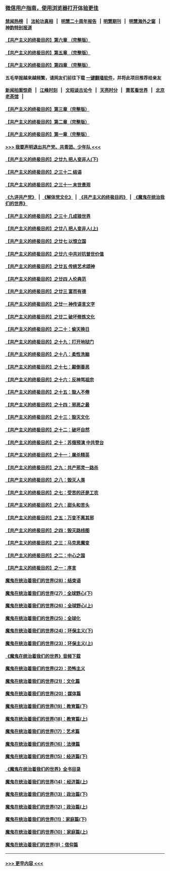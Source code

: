 ### [微信用户指南，使用浏览器打开体验更佳](https://github.com/gfw-breaker/banned-news1/blob/master/indexes/wechat-guide.md?t=0)
#### [禁闻热榜](热点新闻.md?t=0)  &nbsp;&nbsp;|&nbsp;&nbsp; [法轮功真相](https://github.com/gfw-breaker/truth/blob/master/README.md?t=0) &nbsp;&nbsp;|&nbsp;&nbsp; [明慧二十周年报告](https://github.com/gfw-breaker/mh-reports/blob/master/README.md?t=0) &nbsp;&nbsp;|&nbsp;&nbsp;[明慧期刊](https://github.com/gfw-breaker/mh-qikan) &nbsp;&nbsp;|&nbsp;&nbsp; [明慧海外之窗](https://github.com/gfw-breaker/mh-news/blob/master/README.md?t=0) &nbsp;&nbsp;|&nbsp;&nbsp; [神韵特别报道](https://github.com/gfw-breaker/mh-news/blob/master/shenyun.md?t=0)
#### [【共产主义的终极目的】第六章 （完整版）](../pages/nsc422/n11428913.md?t=02030622) 
#### [【共产主义的终极目的】第五章 （完整版）](../pages/nsc422/n11428912.md?t=02030622) 
#### [【共产主义的终极目的】第四章 （完整版）](../pages/nsc422/n11428907.md?t=02030622) 
#### 五毛举报越来越频繁，请网友们前往下载 [一键翻墙软件](https://github.com/gfw-breaker/ssr-accounts)，并将此项目推荐给亲友
#### [新闻拍案惊奇](https://github.com/gfw-breaker/banned-news1/blob/master/pages/link4.md) &nbsp;&nbsp;|&nbsp;&nbsp; [江峰时刻](https://github.com/gfw-breaker/banned-news1/blob/master/pages/link4.md) &nbsp;&nbsp;|&nbsp;&nbsp; [文昭谈古论今](https://github.com/gfw-breaker/banned-news1/blob/master/pages/link4.md) &nbsp;&nbsp;|&nbsp;&nbsp; [天亮时分](https://github.com/gfw-breaker/banned-news1/blob/master/pages/link4.md) &nbsp;&nbsp;|&nbsp;&nbsp; [萧茗看世界](https://github.com/gfw-breaker/banned-news1/blob/master/pages/link4.md) &nbsp;&nbsp;|&nbsp;&nbsp; [北京老茶馆](https://github.com/gfw-breaker/banned-news1/blob/master/pages/link4.md) &nbsp;&nbsp;|&nbsp;&nbsp; 
#### [【共产主义的终极目的】第三章（完整版）](../pages/nsc422/n11428848.md?t=02030622) 
#### [【共产主义的终极目的】第二章（完整版）](../pages/nsc422/n11428831.md?t=02030622) 
#### [【共产主义的终极目的】第一章（完整版）](../pages/nsc422/n11417651.md?t=02030622) 
#### [>>> 我要声明退出共产党、共青团、少年队 <<<](https://github.com/begood0513/goodnews/blob/master/quit/letter.md) 
#### [【共产主义的终极目的】之廿九 把人变非人(下)](../pages/nsc422/n11344140.md?t=02030622) 
#### [【共产主义的终极目的】之三十二 结语](../pages/nsc422/n11360535.md?t=02030622) 
#### [【共产主义的终极目的】之三十一 末世景观](../pages/nsc422/n11351129.md?t=02030622) 
#### [《九评共产党》](https://github.com/begood0513/9ping.md/blob/master/README.md) &nbsp;|&nbsp; [《解体党文化》](../../../../jtdwh.md/blob/master/README.md)  &nbsp;|&nbsp; [《共产主义的终极目的》](../../../../gczydzjmd.md/blob/master/README.md) &nbsp;|&nbsp; [《魔鬼在统治我们的世界》](../../../../mgztzwmdsj.md/blob/master/README.md) 
#### [【共产主义的终极目的】之三十 几成狼世界](../pages/nsc422/n11348280.md?t=02030622) 
#### [【共产主义的终极目的】之廿八 把人变非人(上)](../pages/nsc422/n11340492.md?t=02030622) 
#### [【共产主义的终极目的】之廿七 以恨立国](../pages/nsc422/n11336944.md?t=02030622) 
#### [【共产主义的终极目的】之廿六 中共对抗普世价值](../pages/nsc422/n11324785.md?t=02030622) 
#### [【共产主义的终极目的】之廿五 传统艺术颂神](../pages/nsc422/n11296396.md?t=02030622) 
#### [【共产主义的终极目的】之廿四 人伦典范](../pages/nsc422/n11296397.md?t=02030622) 
#### [【共产主义的终极目的】之廿三 富而有德](../pages/nsc422/n11283598.md?t=02030622) 
#### [【共产主义的终极目的】之廿一 神传语言文字](../pages/nsc422/n11263265.md?t=02030622) 
#### [【共产主义的终极目的】之廿二 破坏修炼文化](../pages/nsc422/n11245728.md?t=02030622) 
#### [【共产主义的终极目的】之二十：偷天换日](../pages/nsc422/n11238846.md?t=02030622) 
#### [【共产主义的终极目的】之十九：打开地狱门](../pages/nsc422/n11206376.md?t=02030622) 
#### [【共产主义的终极目的】之十八：柔性洗脑](../pages/nsc422/n11199994.md?t=02030622) 
#### [【共产主义的终极目的】之十七：颠倒善恶](../pages/nsc422/n11179782.md?t=02030622) 
#### [【共产主义的终极目的】之十六：反神骂祖宗](../pages/nsc422/n11166798.md?t=02030622) 
#### [【共产主义的终极目的】之十五：毁人不倦](../pages/nsc422/n11166792.md?t=02030622) 
#### [【共产主义的终极目的】之十四：邪恶之最](../pages/nsc422/n11150249.md?t=02030622) 
#### [【共产主义的终极目的】之十三：毁灭文化](../pages/nsc422/n11135227.md?t=02030622) 
#### [【共产主义的终极目的】之十二：破坏自然](../pages/nsc422/n11135214.md?t=02030622) 
#### [【共产主义的终极目的】之十：苏俄预演 中共登台](../pages/nsc422/n11118424.md?t=02030622) 
#### [【共产主义的终极目的】之十一：屠杀精英](../pages/nsc422/n11118442.md?t=02030622) 
#### [【共产主义的终极目的】之九：共产邪灵一路杀](../pages/nsc422/n11114139.md?t=02030622) 
#### [【共产主义的终极目的】之八：毁灭人类](../pages/nsc422/n11108503.md?t=02030622) 
#### [【共产主义的终极目的】之七：受苦的还是工农](../pages/nsc422/n11101809.md?t=02030622) 
#### [【共产主义的终极目的】之六：甜头和苦头](../pages/nsc422/n11096971.md?t=02030622) 
#### [【共产主义的终极目的】之五：万变不离其邪](../pages/nsc422/n11091285.md?t=02030622) 
#### [【共产主义的终极目的】之四：毁灭路线图](../pages/nsc422/n11086284.md?t=02030622) 
#### [【共产主义的终极目的】之三：马克思魔变](../pages/nsc422/n11061941.md?t=02030622) 
#### [【共产主义的终极目的】之二：中心之国](../pages/nsc422/n11047728.md?t=02030622) 
#### [【共产主义的终极目的】之一：序言](../pages/nsc422/n11086077.md?t=02030622) 
#### [魔鬼在统治着我们的世界(28)：结束语](../pages/nsc422/n10936246.md?t=02030622) 
#### [魔鬼在统治着我们的世界(27)：全球野心(下)](../pages/nsc422/n10928319.md?t=02030622) 
#### [魔鬼在统治着我们的世界(26)：全球野心(上)](../pages/nsc422/n10900318.md?t=02030622) 
#### [魔鬼在统治着我们的世界(25)：全球化](../pages/nsc422/n10788205.md?t=02030622) 
#### [魔鬼在统治着我们的世界(24)：环保主义(下)](../pages/nsc422/n10695307.md?t=02030622) 
#### [魔鬼在统治着我们的世界(23)：环保主义(上)](../pages/nsc422/n10688613.md?t=02030622) 
#### [《魔鬼在统治着我们的世界》音频下载](../pages/nsc422/n10635553.md?t=02030622) 
#### [魔鬼在统治着我们的世界(22)：恐怖主义](../pages/nsc422/n10614727.md?t=02030622) 
#### [魔鬼在统治着我们的世界(21)：文化篇](../pages/nsc422/n10597706.md?t=02030622) 
#### [魔鬼在统治着我们的世界(20)：媒体篇](../pages/nsc422/n10586579.md?t=02030622) 
#### [魔鬼在统治着我们的世界(19)：教育篇(下)](../pages/nsc422/n10564808.md?t=02030622) 
#### [魔鬼在统治着我们的世界(18)：教育篇(上)](../pages/nsc422/n10526970.md?t=02030622) 
#### [魔鬼在统治着我们的世界(17)：艺术篇](../pages/nsc422/n10499093.md?t=02030622) 
#### [魔鬼在统治着我们的世界(16)：法律篇](../pages/nsc422/n10485969.md?t=02030622) 
#### [魔鬼在统治着我们的世界(15)：经济篇(下)](../pages/nsc422/n10469975.md?t=02030622) 
#### [《魔鬼在统治着我们的世界》全书目录](../pages/nsc422/n10464261.md?t=02030622) 
#### [魔鬼在统治着我们的世界(14)：经济篇(上)](../pages/nsc422/n10457370.md?t=02030622) 
#### [魔鬼在统治着我们的世界(13)：政治篇(下)](../pages/nsc422/n10448270.md?t=02030622) 
#### [魔鬼在统治着我们的世界(12)：政治篇(上)](../pages/nsc422/n10444576.md?t=02030622) 
#### [魔鬼在统治着我们的世界(11)：家庭篇(下)](../pages/nsc422/n10440961.md?t=02030622) 
#### [魔鬼在统治着我们的世界(10)：家庭篇(上)](../pages/nsc422/n10435448.md?t=02030622) 
#### [魔鬼在统治着我们的世界(9)：信仰篇](../pages/nsc422/n10432159.md?t=02030622) 

----
#### [ >>> 更早内容 <<< ](../indexes/nsc422-earlier.md)
